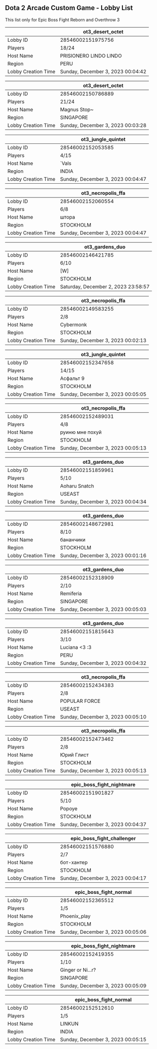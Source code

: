 ## Dota 2 Arcade Custom Game - Lobby List

This list only for Epic Boss Fight Reborn and Overthrow 3

|  | ot3_desert_octet |
| ------ | ------ |
| Lobby ID | 28546002151975756 |
| Players | 18/24 |
| Host Name | PRISIONERO LINDO LINDO |
| Region | PERU |
| Lobby Creation Time | Sunday, December 3, 2023 00:04:42 |


|  | ot3_desert_octet |
| ------ | ------ |
| Lobby ID | 28546002150786889 |
| Players | 21/24 |
| Host Name | Magnus Stop~ |
| Region | SINGAPORE |
| Lobby Creation Time | Sunday, December 3, 2023 00:03:28 |


|  | ot3_jungle_quintet |
| ------ | ------ |
| Lobby ID | 28546002152053585 |
| Players | 4/15 |
| Host Name | `Vals |
| Region | INDIA |
| Lobby Creation Time | Sunday, December 3, 2023 00:04:47 |


|  | ot3_necropolis_ffa |
| ------ | ------ |
| Lobby ID | 28546002152060554 |
| Players | 6/8 |
| Host Name | штора |
| Region | STOCKHOLM |
| Lobby Creation Time | Sunday, December 3, 2023 00:04:47 |


|  | ot3_gardens_duo |
| ------ | ------ |
| Lobby ID | 28546002146421785 |
| Players | 6/10 |
| Host Name | [W] |
| Region | STOCKHOLM |
| Lobby Creation Time | Saturday, December 2, 2023 23:58:57 |


|  | ot3_necropolis_ffa |
| ------ | ------ |
| Lobby ID | 28546002149583255 |
| Players | 2/8 |
| Host Name | Cybermonk |
| Region | STOCKHOLM |
| Lobby Creation Time | Sunday, December 3, 2023 00:02:13 |


|  | ot3_jungle_quintet |
| ------ | ------ |
| Lobby ID | 28546002152347658 |
| Players | 14/15 |
| Host Name | Асфальт 9 |
| Region | STOCKHOLM |
| Lobby Creation Time | Sunday, December 3, 2023 00:05:05 |


|  | ot3_necropolis_ffa |
| ------ | ------ |
| Lobby ID | 28546002152489031 |
| Players | 4/8 |
| Host Name | руиню мне похуй |
| Region | STOCKHOLM |
| Lobby Creation Time | Sunday, December 3, 2023 00:05:13 |


|  | ot3_gardens_duo |
| ------ | ------ |
| Lobby ID | 28546002151859961 |
| Players | 5/10 |
| Host Name | Aoharu Snatch |
| Region | USEAST |
| Lobby Creation Time | Sunday, December 3, 2023 00:04:34 |


|  | ot3_gardens_duo |
| ------ | ------ |
| Lobby ID | 28546002148672981 |
| Players | 8/10 |
| Host Name | бананчики |
| Region | STOCKHOLM |
| Lobby Creation Time | Sunday, December 3, 2023 00:01:16 |


|  | ot3_gardens_duo |
| ------ | ------ |
| Lobby ID | 28546002152318909 |
| Players | 2/10 |
| Host Name | Remiferia |
| Region | SINGAPORE |
| Lobby Creation Time | Sunday, December 3, 2023 00:05:03 |


|  | ot3_gardens_duo |
| ------ | ------ |
| Lobby ID | 28546002151815643 |
| Players | 3/10 |
| Host Name | Luciana <3 :3 |
| Region | PERU |
| Lobby Creation Time | Sunday, December 3, 2023 00:04:32 |


|  | ot3_necropolis_ffa |
| ------ | ------ |
| Lobby ID | 28546002152434383 |
| Players | 2/8 |
| Host Name | POPULAR FORCE |
| Region | USEAST |
| Lobby Creation Time | Sunday, December 3, 2023 00:05:10 |


|  | ot3_necropolis_ffa |
| ------ | ------ |
| Lobby ID | 28546002152473462 |
| Players | 2/8 |
| Host Name | Юрий Глист |
| Region | STOCKHOLM |
| Lobby Creation Time | Sunday, December 3, 2023 00:05:13 |


|  | epic_boss_fight_nightmare |
| ------ | ------ |
| Lobby ID | 28546002151901827 |
| Players | 5/10 |
| Host Name | Popoye |
| Region | STOCKHOLM |
| Lobby Creation Time | Sunday, December 3, 2023 00:04:37 |


|  | epic_boss_fight_challenger |
| ------ | ------ |
| Lobby ID | 28546002151576880 |
| Players | 2/7 |
| Host Name | бот-хантер |
| Region | STOCKHOLM |
| Lobby Creation Time | Sunday, December 3, 2023 00:04:17 |


|  | epic_boss_fight_normal |
| ------ | ------ |
| Lobby ID | 28546002152365512 |
| Players | 1/5 |
| Host Name | Phoenix_play |
| Region | STOCKHOLM |
| Lobby Creation Time | Sunday, December 3, 2023 00:05:06 |


|  | epic_boss_fight_nightmare |
| ------ | ------ |
| Lobby ID | 28546002152419355 |
| Players | 1/10 |
| Host Name | Ginger or Ni...r? |
| Region | SINGAPORE |
| Lobby Creation Time | Sunday, December 3, 2023 00:05:09 |


|  | epic_boss_fight_normal |
| ------ | ------ |
| Lobby ID | 28546002152512610 |
| Players | 1/5 |
| Host Name | LINKUN |
| Region | INDIA |
| Lobby Creation Time | Sunday, December 3, 2023 00:05:15 |



